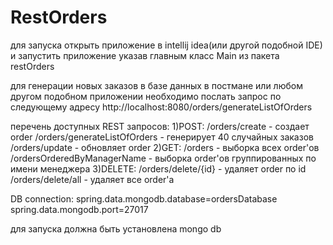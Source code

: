 # RestOrders
для запуска открыть приложение в intellij idea(или другой подобной IDE) и запустить приложение указав главным класс Main из пакета
restOrders

для генерации новых заказов в базе данных в постмане или любом другом подобном приложении необходимо послать запрос по следующему адресу
http://localhost:8080/orders/generateListOfOrders

перечень доступных REST запросов: 
1)POST:
/orders/create - создает order
/orders/generateListOfOrders - генерирует 40 случайных заказов
/orders/update - обновляет order
2)GET:
/orders - выборка всех order'ов
/ordersOrderedByManagerName - выборка order'ов группированных по имени менеджера 
3)DELETE:
/orders/delete/{id} - удаляет order по id 
/orders/delete/all - удаляет все order'a


DB connection: 
spring.data.mongodb.database=ordersDatabase
spring.data.mongodb.port=27017

для запуска должна быть установлена mongo db

